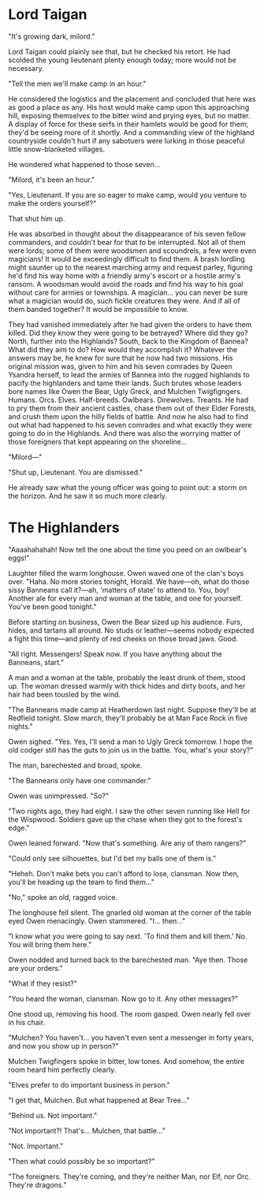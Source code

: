 
# Lord Taigan

"It's growing dark, milord."

Lord Taigan could plainly see that, but he checked his retort.  He had scolded the young lieutenant plenty enough today; more would not be necessary.

"Tell the men we'll make camp in an hour."

He considered the logistics and the placement and concluded that here was as good a place as any.  His host would make camp upon this approaching hill, exposing themselves to the bitter wind and prying eyes, but no matter.  A display of force for these serfs in their hamlets would be good for them; they'd be seeing more of it shortly.  And a commanding view of the highland countryside couldn't hurt if any sabotuers were lurking in those peaceful little snow-blanketed villages.

He wondered what happened to those seven...

"Milord, it's been an hour."

"Yes, Lieutenant.  If you are so eager to make camp, would you venture to make the orders yourself?"

That shut him up.

He was absorbed in thought about the disappearance of his seven fellow commanders, and couldn't bear for that to be interrupted.  Not all of them were lords; some of them were woodsmen and scoundrels, a few were even magicians!  It would be exceedingly difficult to find them.  A brash lordling might saunter up to the nearest marching army and request parley, figuring he'd find his way home with a friendly army's escort or a hostile army's ransom.  A woodsman would avoid the roads and find his way to his goal without care for armies or townships.  A magician... you can never be sure what a magician would do, such fickle creatures they were.  And if all of them banded together?  It would be impossible to know.

They had vanished immediately after he had given the orders to have them killed.  Did they know they were going to be betrayed?  Where did they go?  North, further into the Highlands?  South, back to the Kingdom of Bannea?  What did they aim to do?  How would they accomplish it?  Whatever the answers may be, he knew for sure that he now had two missions.  His original mission was, given to him and his seven comrades by Queen Ysandra herself, to lead the armies of Bannea into the rugged highlands to pacify the highlanders and tame their lands.  Such brutes whose leaders bore names like Owen the Bear, Ugly Greck, and Mulchen Twigfigngers.  Humans.  Orcs.  Elves.  Half-breeds.  Owlbears.  Direwolves.  Treants.  He had to pry them from their ancient castles, chase them out of their Elder Forests, and crush them upon the hilly fields of battle.  And now he also had to find out what had happened to his seven comrades and what exactly they were going to do in the Highlands.  And there was also the worrying matter of those foreigners that kept appearing on the shoreline...

"Milord—"

"Shut up, Lieutenant.  You are dismissed."

He already saw what the young officer was going to point out: a storm on the horizon.  And he saw it so much more clearly.

# The Highlanders

"Aaaahahahah!  Now tell the one about the time you peed on an owlbear's eggs!"

Laughter filled the warm longhouse.  Owen waved one of the clan's boys over.  "Haha.  No more stories tonight, Horald.  We have—oh, what do those sissy Banneans call it?—ah, 'matters of state' to attend to.  You, boy!  Another ale for every man and woman at the table, and one for yourself.  You've been good tonight."

Before starting on business, Owen the Bear sized up his audience.  Furs, hides, and tartans all around.  No studs or leather—seems nobody expected a fight this time—and plenty of red cheeks on those broad jaws.  Good.

"All right.  Messengers!  Speak now.  If you have anything about the Banneans, start."

A man and a woman at the table, probably the least drunk of them, stood up.  The woman dressed warmly with thick hides and dirty boots, and her hair had been tousled by the wind.

"The Banneans made camp at Heatherdown last night.  Suppose they'll be at Redfield tonight.  Slow march, they'll probably be at Man Face Rock in five nights."

Owen sighed.  "Yes.  Yes, I'll send a man to Ugly Greck tomorrow.  I hope the old codger still has the guts to join us in the battle.  You, what's your story?"

The man, barechested and broad, spoke.

"The Banneans only have one commander."

Owen was unimpressed.  "So?"

"Two nights ago, they had eight.  I saw the other seven running like Hell for the Wispwood.  Soldiers gave up the chase when they got to the forest's edge."

Owen leaned forward.  "Now that's something.  Are any of them rangers?"

"Could only see silhouettes, but I'd bet my balls one of them is."

"Heheh.  Don't make bets you can't afford to lose, clansman.  Now then, you'll be heading up the team to find them..."

"No," spoke an old, ragged voice.

The longhouse fell silent.  The gnarled old woman at the corner of the table eyed Owen menacingly.  Owen stammered.  "I... then..."

"I know what you were going to say next.  'To find them and kill them.'  No.  You will bring them here."

Owen nodded and turned back to the barechested man.  "Aye then.  Those are your orders."

"What if they resist?"

"You heard the woman, clansman.  Now go to it.  Any other messages?"

One stood up, removing his hood.  The room gasped.  Owen nearly fell over in his chair.

"Mulchen?  You haven't... you haven't even sent a messenger in forty years, and now you show up in person?"

Mulchen Twigfingers spoke in bitter, low tones.  And somehow, the entire room heard him perfectly clearly.

"Elves prefer to do important business in person."

"I get that, Mulchen.  But what happened at Bear Tree..."

"Behind us.  Not important."

"Not important?!  That's... Mulchen, that battle..."

"Not.  Important."

"Then what could possibly be so important?"

"The foreigners.  They're coming, and they're neither Man, nor Elf, nor Orc.  They're dragons."